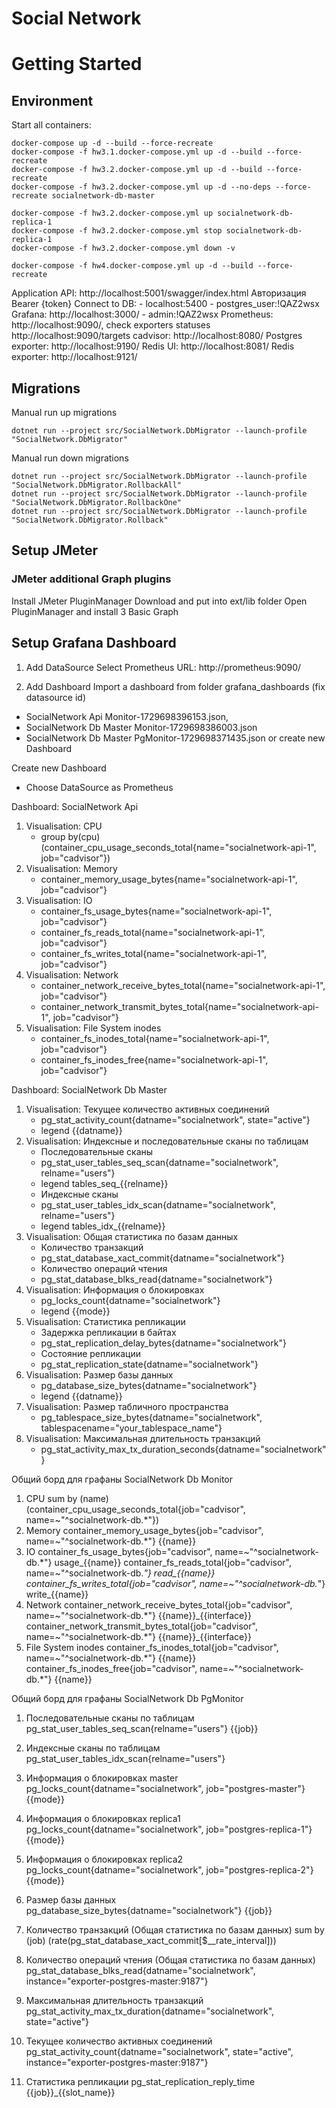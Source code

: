 Social Network 
============

# Getting Started

## Environment

Start all containers:

```
docker-compose up -d --build --force-recreate
docker-compose -f hw3.1.docker-compose.yml up -d --build --force-recreate
docker-compose -f hw3.2.docker-compose.yml up -d --build --force-recreate
docker-compose -f hw3.2.docker-compose.yml up -d --no-deps --force-recreate socialnetwork-db-master

docker-compose -f hw3.2.docker-compose.yml up socialnetwork-db-replica-1
docker-compose -f hw3.2.docker-compose.yml stop socialnetwork-db-replica-1
docker-compose -f hw3.2.docker-compose.yml down -v

docker-compose -f hw4.docker-compose.yml up -d --build --force-recreate

```

Application API: http://localhost:5001/swagger/index.html
Авторизация Bearer {token}
Connect to DB: 
    - localhost:5400
    - postgres_user:!QAZ2wsx
Grafana: http://localhost:3000/
    - admin:!QAZ2wsx
Prometheus: http://localhost:9090/, check exporters statuses http://localhost:9090/targets
cadvisor: http://localhost:8080/
Postgres exporter: http://localhost:9190/
Redis UI: http://localhost:8081/
Redis exporter: http://localhost:9121/


## Migrations

Manual run up migrations
```
dotnet run --project src/SocialNetwork.DbMigrator --launch-profile "SocialNetwork.DbMigrator"
```
Manual run down migrations
```
dotnet run --project src/SocialNetwork.DbMigrator --launch-profile "SocialNetwork.DbMigrator.RollbackAll"
dotnet run --project src/SocialNetwork.DbMigrator --launch-profile "SocialNetwork.DbMigrator.RollbackOne"
dotnet run --project src/SocialNetwork.DbMigrator --launch-profile "SocialNetwork.DbMigrator.Rollback"
```

## Setup JMeter

### JMeter additional Graph plugins

Install JMeter PluginManager
Download and put into ext/lib folder
Open PluginManager and install 3 Basic Graph

## Setup Grafana Dashboard

1. Add DataSource
Select Prometheus
URL: http://prometheus:9090/

2. Add Dashboard
Import a dashboard from folder grafana_dashboards (fix datasource id) 
 - SocialNetwork Api Monitor-1729698396153.json, 
 - SocialNetwork Db Master Monitor-1729698386003.json
 - SocialNetwork Db Master PgMonitor-1729698371435.json
or create new Dashboard

Create new Dashboard
- Choose DataSource as Prometheus

Dashboard: SocialNetwork Api
1. Visualisation: CPU
   - group by(cpu) (container_cpu_usage_seconds_total{name="socialnetwork-api-1", job="cadvisor"})
2. Visualisation: Memory
   - container_memory_usage_bytes{name="socialnetwork-api-1", job="cadvisor"}
3. Visualisation: IO
   - container_fs_usage_bytes{name="socialnetwork-api-1", job="cadvisor"}
   - container_fs_reads_total{name="socialnetwork-api-1", job="cadvisor"}
   - container_fs_writes_total{name="socialnetwork-api-1", job="cadvisor"}
4. Visualisation: Network
   - container_network_receive_bytes_total{name="socialnetwork-api-1", job="cadvisor"}
   - container_network_transmit_bytes_total{name="socialnetwork-api-1", job="cadvisor"}
5. Visualisation: File System inodes
   - container_fs_inodes_total{name="socialnetwork-api-1", job="cadvisor"}
   - container_fs_inodes_free{name="socialnetwork-api-1", job="cadvisor"}

Dashboard: SocialNetwork Db Master
1. Visualisation: Текущее количество активных соединений
   - pg_stat_activity_count{datname="socialnetwork", state="active"}
   - legend {{datname}}
2. Visualisation: Индексные и последовательные сканы по таблицам
   - Последовательные сканы
   - pg_stat_user_tables_seq_scan{datname="socialnetwork", relname="users"}
   - legend tables_seq_{{relname}}
   - Индексные сканы
   - pg_stat_user_tables_idx_scan{datname="socialnetwork", relname="users"}
   - legend tables_idx_{{relname}}
3. Visualisation: Общая статистика по базам данных
   - Количество транзакций
   - pg_stat_database_xact_commit{datname="socialnetwork"}
   - Количество операций чтения
   - pg_stat_database_blks_read{datname="socialnetwork"}
4. Visualisation: Информация о блокировках
   - pg_locks_count{datname="socialnetwork"}
   - legend {{mode}}
5. Visualisation: Статистика репликации
   - Задержка репликации в байтах
   - pg_stat_replication_delay_bytes{datname="socialnetwork"}
   - Состояние репликации
   - pg_stat_replication_state{datname="socialnetwork"}
6. Visualisation: Размер базы данных
   - pg_database_size_bytes{datname="socialnetwork"}
   - legend {{datname}}
7. Visualisation: Размер табличного пространства
   - pg_tablespace_size_bytes{datname="socialnetwork", tablespacename="your_tablespace_name"}
8. Visualisation: Максимальная длительность транзакций
   - pg_stat_activity_max_tx_duration_seconds{datname="socialnetwork"}

Общий борд для графаны SocialNetwork Db Monitor
1. CPU
sum by (name) (container_cpu_usage_seconds_total{job="cadvisor", name=~"^socialnetwork-db.*"})
2. Memory
container_memory_usage_bytes{job="cadvisor", name=~"^socialnetwork-db.*"}
{{name}}
3. IO
container_fs_usage_bytes{job="cadvisor", name=~"^socialnetwork-db.*"}
usage_{{name}}
container_fs_reads_total{job="cadvisor", name=~"^socialnetwork-db.*"}
read_{{name}}
container_fs_writes_total{job="cadvisor", name=~"^socialnetwork-db.*"}
write_{{name}}
4. Network 
container_network_receive_bytes_total{job="cadvisor", name=~"^socialnetwork-db.*"}
   {{name}}_{{interface}}
container_network_transmit_bytes_total{job="cadvisor", name=~"^socialnetwork-db.*"}
   {{name}}_{{interface}}
5. File System inodes
container_fs_inodes_total{job="cadvisor", name=~"^socialnetwork-db.*"}
   {{name}}
container_fs_inodes_free{job="cadvisor", name=~"^socialnetwork-db.*"}
   {{name}}

Общий борд для графаны SocialNetwork Db PgMonitor
1. Последовательные сканы по таблицам
pg_stat_user_tables_seq_scan{relname="users"}
   {{job}}
2. Индексные сканы по таблицам
pg_stat_user_tables_idx_scan{relname="users"}
3. Информация о блокировках master
pg_locks_count{datname="socialnetwork", job="postgres-master"}
   {{mode}}
4. Информация о блокировках replica1
pg_locks_count{datname="socialnetwork", job="postgres-replica-1"}
   {{mode}}
5. Информация о блокировках replica2
pg_locks_count{datname="socialnetwork", job="postgres-replica-2"}
   {{mode}}
6. Размер базы данных
pg_database_size_bytes{datname="socialnetwork"}
   {{job}}

7. Количество транзакций (Общая статистика по базам данных)
   sum by (job) (rate(pg_stat_database_xact_commit[$__rate_interval]))
8. Количество операций чтения (Общая статистика по базам данных)
   pg_stat_database_blks_read{datname="socialnetwork", instance="exporter-postgres-master:9187"}

9. Максимальная длительность транзакций
   pg_stat_activity_max_tx_duration{datname="socialnetwork", state="active"}
10. Текущее количество активных соединений
    pg_stat_activity_count{datname="socialnetwork", state="active", instance="exporter-postgres-master:9187"}

11. Статистика репликации
pg_stat_replication_reply_time
{{job}}_{{slot_name}}